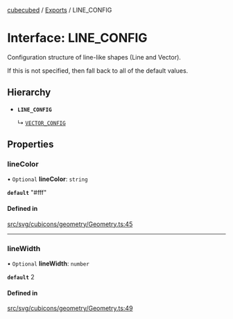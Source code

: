 [cubecubed](/reference/README.md) / [Exports](/reference/modules.md) / LINE\_CONFIG

# Interface: LINE\_CONFIG

Configuration structure of line-like shapes (Line and Vector).

If this is not specified, then fall back to all of the default values.

## Hierarchy

- **`LINE_CONFIG`**

  ↳ [`VECTOR_CONFIG`](/reference/interfaces/VECTOR_CONFIG.md)

## Properties

### lineColor

• `Optional` **lineColor**: `string`

**`default`** "#fff"

#### Defined in

[src/svg/cubicons/geometry/Geometry.ts:45](https://github.com/imaphatduc/cubecubed/blob/1d9e38f/src/svg/cubicons/geometry/Geometry.ts#L45)

___

### lineWidth

• `Optional` **lineWidth**: `number`

**`default`** 2

#### Defined in

[src/svg/cubicons/geometry/Geometry.ts:49](https://github.com/imaphatduc/cubecubed/blob/1d9e38f/src/svg/cubicons/geometry/Geometry.ts#L49)
